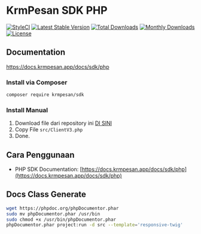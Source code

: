 # KrmPesan SDK PHP

[![StyleCI](https://github.styleci.io/repos/260632312/shield?branch=v3)](https://github.styleci.io/repos/260632312)
[![Latest Stable Version](https://poser.pugx.org/krmpesan/sdk/v/stable)](https://packagist.org/packages/krmpesan/sdk)
[![Total Downloads](https://poser.pugx.org/krmpesan/sdk/downloads)](https://packagist.org/packages/krmpesan/sdk)
[![Monthly Downloads](https://poser.pugx.org/krmpesan/sdk/d/monthly)](https://packagist.org/packages/krmpesan/sdk)
[![License](https://poser.pugx.org/krmpesan/sdk/license)](https://packagist.org/packages/krmpesan/sdk)

## Documentation

https://docs.krmpesan.app/docs/sdk/php

### Install via Composer

```bash
composer require krmpesan/sdk
```

### Install Manual

1. Download file dari repository ini [DI SINI](https://github.com/KrmPesan/SDK-PHP/releases)
2. Copy File `src/ClientV3.php`
3. Done.

## Cara Penggunaan

- PHP SDK Documentation: [https://docs.krmpesan.app/docs/sdk/php](https://docs.krmpesan.app/docs/sdk/php)

## Docs Class Generate

```bash
wget https://phpdoc.org/phpDocumentor.phar
sudo mv phpDocumentor.phar /usr/bin
sudo chmod +x /usr/bin/phpDocumentor.phar
phpDocumentor.phar project:run -d src --template='responsive-twig'
```

